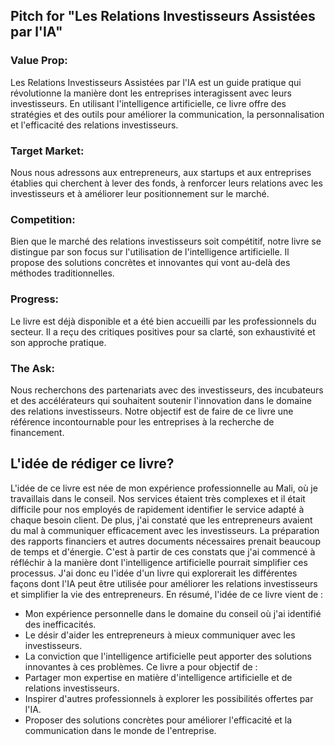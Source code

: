 ## Pitch for "Les Relations Investisseurs Assistées par l'IA"
### Value Prop:
Les Relations Investisseurs Assistées par l'IA est un guide pratique qui révolutionne la manière dont les entreprises interagissent avec leurs investisseurs. En utilisant l'intelligence artificielle, ce livre offre des stratégies et des outils pour améliorer la communication, la personnalisation et l'efficacité des relations investisseurs.

### Target Market:
Nous nous adressons aux entrepreneurs, aux startups et aux entreprises établies qui cherchent à lever des fonds, à renforcer leurs relations avec les investisseurs et à améliorer leur positionnement sur le marché.

### Competition:
Bien que le marché des relations investisseurs soit compétitif, notre livre se distingue par son focus sur l'utilisation de l'intelligence artificielle. Il propose des solutions concrètes et innovantes qui vont au-delà des méthodes traditionnelles.

### Progress:
Le livre est déjà disponible et a été bien accueilli par les professionnels du secteur. Il a reçu des critiques positives pour sa clarté, son exhaustivité et son approche pratique.

### The Ask:
Nous recherchons des partenariats avec des investisseurs, des incubateurs et des accélérateurs qui souhaitent soutenir l'innovation dans le domaine des relations investisseurs. Notre objectif est de faire de ce livre une référence incontournable pour les entreprises à la recherche de financement.

## L'idée de rédiger ce livre?

L'idée de ce livre est née de mon expérience professionnelle au Mali, où je travaillais dans le conseil. Nos services étaient très complexes et il était difficile pour nos employés de rapidement identifier le service adapté à chaque besoin client.
De plus, j'ai constaté que les entrepreneurs avaient du mal à communiquer efficacement avec les investisseurs. La préparation des rapports financiers et autres documents nécessaires prenait beaucoup de temps et d'énergie.
C'est à partir de ces constats que j'ai commencé à réfléchir à la manière dont l'intelligence artificielle pourrait simplifier ces processus. J'ai donc eu l'idée d'un livre qui explorerait les différentes façons dont l'IA peut être utilisée pour améliorer les relations investisseurs et simplifier la vie des entrepreneurs.
En résumé, l'idée de ce livre vient de :
- Mon expérience personnelle dans le domaine du conseil où j'ai identifié des inefficacités.
- Le désir d'aider les entrepreneurs à mieux communiquer avec les investisseurs.
- La conviction que l'intelligence artificielle peut apporter des solutions innovantes à ces problèmes.
Ce livre a pour objectif de :
- Partager mon expertise en matière d'intelligence artificielle et de relations investisseurs.
- Inspirer d'autres professionnels à explorer les possibilités offertes par l'IA.
- Proposer des solutions concrètes pour améliorer l'efficacité et la communication dans le monde de l'entreprise.
